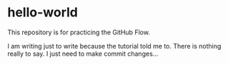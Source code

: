 # hello-world
This repository is for practicing the GitHub Flow.

I am writing just to write because the tutorial told me to. There is nothing really to say. I just need to make commit changes...
